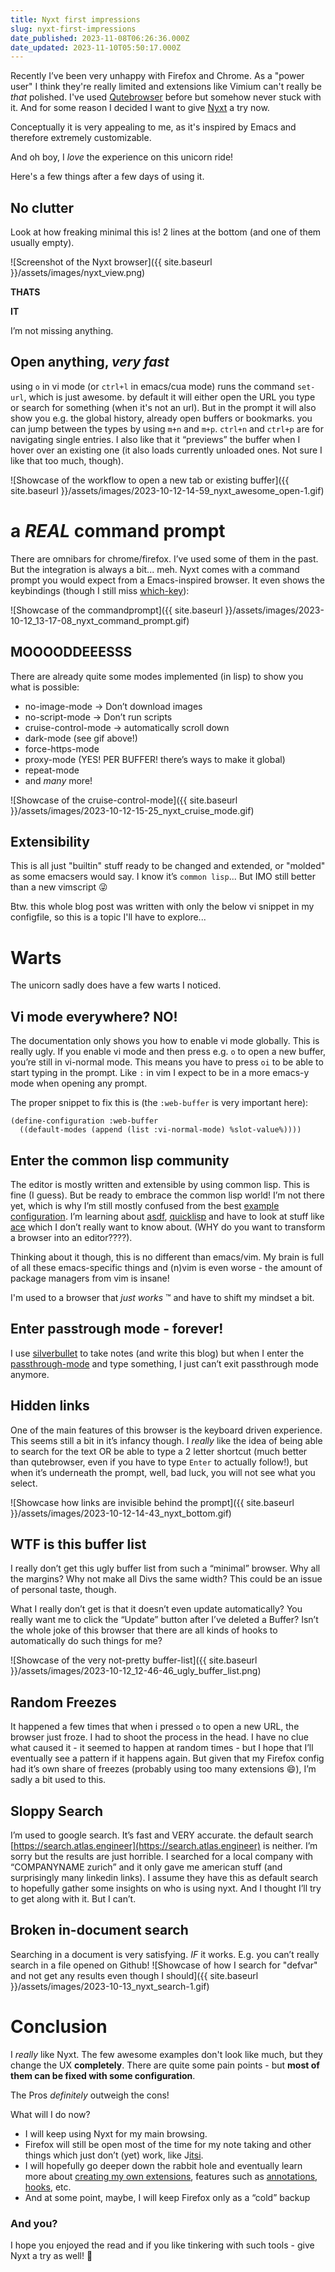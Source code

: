 ```yaml
---
title: Nyxt first impressions
slug: nyxt-first-impressions
date_published: 2023-11-08T06:26:36.000Z
date_updated: 2023-11-10T05:50:17.000Z
---
```


Recently I’ve been very unhappy with Firefox and Chrome. As a "power user" I think they're really limited and extensions like Vimium can't really be *that* polished.
I've used [Qutebrowser](https://qutebrowser.org/) before but somehow never stuck with it.
And for some reason I decided I want to give [Nyxt](https://nyxt.atlas.engineer/) a try now.

Conceptually it is very appealing to me, as it's inspired by Emacs and therefore extremely customizable.

And oh boy, I *love* the experience on this unicorn ride!

Here's a few things after a few days of using it.

## No clutter

Look at how freaking minimal this is! 2 lines at the bottom (and one of them usually empty).

![Screenshot of the Nyxt browser]({{ site.baseurl }}/assets/images/nyxt_view.png)

**THATS**

**IT**

I’m not missing anything.

## Open anything, *very fast*

using `o` in vi mode (or `ctrl+l` in emacs/cua mode) runs the command `set-url`, which is just awesome. by default it will either open the URL you type or search for something (when it's not an url).
But in the prompt it will also show you e.g. the global history, already open buffers or bookmarks. you can jump between the types by using `m+n` and `m+p`. `ctrl+n` and `ctrl+p` are for navigating single entries.
I also like that it “previews” the buffer when I hover over an existing one (it also loads currently unloaded ones. Not sure I like that too much, though).

![Showcase of the workflow to open a new tab or existing buffer]({{ site.baseurl }}/assets/images/2023-10-12-14-59_nyxt_awesome_open-1.gif)

# a *REAL* command prompt

There are omnibars for chrome/firefox. I’ve used some of them in the past. But the integration is always a bit... meh. Nyxt comes with a command prompt you would expect from a Emacs-inspired browser. It even shows the keybindings (though I still miss [which-key](https://github.com/justbur/emacs-which-key)):

![Showcase of the commandprompt]({{ site.baseurl }}/assets/images/2023-10-12_13-17-08_nyxt_command_prompt.gif)

## MOOOODDEEESSS

There are already quite some modes implemented (in lisp) to show you what is possible:

- no-image-mode -> Don’t download images
- no-script-mode -> Don’t run scripts
- cruise-control-mode -> automatically scroll down
- dark-mode (see gif above!)
- force-https-mode
- proxy-mode (YES! PER BUFFER! there’s ways to make it global)
- repeat-mode
- and *many* more!

![Showcase of the cruise-control-mode]({{ site.baseurl }}/assets/images/2023-10-12-15-25_nyxt_cruise_mode.gif)

## Extensibility

This is all just "builtin" stuff ready to be changed and extended, or "molded" as some emacsers would say.
I know it’s `common lisp`... But IMO still better than a new vimscript 😜

Btw. this whole blog post was written with only the below vi snippet in my configfile, so this is a topic I'll have to explore...

# Warts

The unicorn sadly does have a few warts I noticed.

## Vi mode everywhere? NO!

The documentation only shows you how to enable vi mode globally. This is really ugly. If you enable vi mode and then press e.g. `o` to open a new buffer, you’re still in vi-normal mode. This means you have to press `oi` to be able to start typing in the prompt. Like `:` in vim I expect to be in a more emacs-y mode when opening any prompt.

The proper snippet to fix this is (the `:web-buffer` is very important here):

```elisp
(define-configuration :web-buffer
  ((default-modes (append (list :vi-normal-mode) %slot-value%))))
```

## Enter the common lisp community

The editor is mostly written and extensible by using common lisp. This is fine (I guess). But be ready to embrace the common lisp world! I’m not there yet, which is why I’m still mostly confused from the best [example configuration](https://github.com/aartaka/nyxt-config).
I’m learning about [asdf](https://asdf.common-lisp.dev/), [quicklisp](https://www.quicklisp.org/) and have to look at stuff like [ace](https://github.com/atlas-engineer/nx-ace/tree/master) which I don’t really want to know about. (WHY do you want to transform a browser into an editor????).

Thinking about it though, this is no different than emacs/vim. My brain is full of all these emacs-specific things and (n)vim is even worse - the amount of package managers from vim is insane!

I'm used to a browser that *just works* ™️ and have to shift my mindset a bit.

## Enter passtrough mode - forever!

I use [silverbullet](https://silverbullet.md) to take notes (and write this blog) but when I enter the [passthrough-mode](https://nyxt.atlas.engineer/documentation#passthrough-mode) and type something, I just can’t exit passthrough mode anymore.

## Hidden links

One of the main features of this browser is the keyboard driven experience. This seems still a bit in it’s infancy though. I *really* like the idea of being able to search for the text OR be able to type a 2 letter shortcut (much better than qutebrowser, even if you have to type `Enter` to actually follow!), but when it’s underneath the prompt, well, bad luck, you will not see what you select.

![Showcase how links are invisible behind the prompt]({{ site.baseurl }}/assets/images/2023-10-12-14-43_nyxt_bottom.gif)

## WTF is this buffer list

I really don’t get this ugly buffer list from such a “minimal” browser. Why all the margins? Why not make all Divs the same width?
This could be an issue of personal taste, though.

What I really don’t get is that it doesn’t even update automatically? You really want me to click the “Update” button after I’ve deleted a Buffer?
Isn’t the whole joke of this browser that there are all kinds of hooks to automatically do such things for me?

![Showcase of the very not-pretty buffer-list]({{ site.baseurl }}/assets/images/2023-10-12_12-46-46_ugly_buffer_list.png)

## Random Freezes

It happened a few times that when i pressed `o` to open a new URL, the browser just froze. I had to shoot the process in the head. I have no clue what caused it - it seemed to happen at random times - but I hope that I’ll eventually see a pattern if it happens again. But given that my Firefox config had it’s own share of freezes (probably using too many extensions 😄), I’m sadly a bit used to this.

## Sloppy Search

I’m used to google search. It’s fast and VERY accurate. the default search [https://search.atlas.engineer](https://search.atlas.engineer) is neither. I’m sorry but the results are just horrible. I searched for a local company with “COMPANYNAME zurich” and it only gave me american stuff (and surprisingly many linkedin links).
I assume they have this as default search to hopefully gather some insights on who is using nyxt. And I thought I’ll try to get along with it. But I can’t.

## Broken in-document search

Searching in a document is very satisfying. *IF* it works. E.g. you can’t really search in a file opened on Github!
![Showcase of how I search for &quot;defvar&quot; and not get any results even though I should]({{ site.baseurl }}/assets/images/2023-10-13_nyxt_search-1.gif)

# Conclusion

I *really* like Nyxt. The few awesome examples don't look like much, but they change the UX **completely**.
There are quite some pain points - but **most of them can be fixed with some configuration**.

The Pros *definitely* outweigh the cons! 

What will I do now?

- I will keep using Nyxt for my main browsing.
- Firefox will still be open most of the time for my note taking and other things which just don’t (yet) work, like J[itsi](https://jitsi.org/).
- I will hopefully go deeper down the rabbit hole and eventually learn more about [creating my own extensions](https://nyxt.atlas.engineer/article/nyxt-extensions-tutorial.org), features such as [annotations](https://nyxt.atlas.engineer/article/annotations.org), [hooks](https://nyxt.atlas.engineer/documentation#hooks), etc.
- And at some point, maybe, I will keep Firefox only as a “cold” backup

### And you?

I hope you enjoyed the read and if you like tinkering with such tools - give Nyxt a try as well! 🙂
